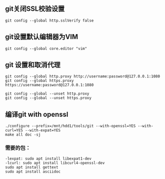 ## git关闭SSL校验设置
```git config --global http.sslVerify false```
## git设置默认编辑器为VIM
```git config --global core.editor "vim"```
## git 设置和取消代理
```
git config --global http.proxy http://username:password@127.0.0.1:1080
git config --global https.proxy https://username:password@127.0.0.1:1080
```
```
git config --global --unset http.proxy
git config --global --unset https.proxy
```
## 编译git with openssl
```
./configure --prefix=/mnt/hdd1/tools/git --with-openssl=YES --with-curl=YES --with-expat=YES
make all doc -sj
```
### 需要的包：
```
-lexpat: sudo apt install libexpat1-dev
-lcurl: sudo apt install libcurl4-openssl-dev
sudo apt install gettext
sudo apt install asciidoc
```
